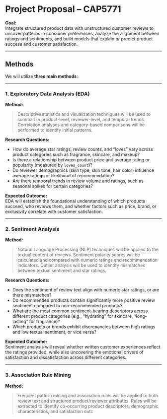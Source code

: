 # Project Proposal – CAP5771

**Goal:**  
Integrate structured product data with unstructured customer reviews to uncover patterns in consumer preferences, analyze the alignment between ratings and sentiments, and build models that explain or predict product success and customer satisfaction.

---

## Methods

We will utilize **three main methods**:  

---

### 1. Exploratory Data Analysis (EDA)

**Method:**  
> Descriptive statistics and visualization techniques will be used to summarize product-level, reviewer-level, and temporal trends. Correlation analyses and category-based comparisons will be performed to identify initial patterns.

**Research Questions:**  
- How do average star ratings, review counts, and “loves” vary across product categories such as fragrance, skincare, and makeup?  
- Is there a relationship between product price and average rating or popularity (measured by `loves_count`)?  
- Do reviewer demographics (skin type, skin tone, hair color) influence average ratings or likelihood of recommendation?  
- Are there temporal trends in review volume and ratings, such as seasonal spikes for certain categories?

**Expected Outcome:**  
EDA will establish the foundational understanding of which products succeed, who reviews them, and whether factors such as price, brand, or exclusivity correlate with customer satisfaction.

---

### 2. Sentiment Analysis

**Method:**  
> Natural Language Processing (NLP) techniques will be applied to the textual content of reviews. Sentiment polarity scores will be calculated and compared with numeric ratings and recommendation indicators. Outlier analysis will be used to identify mismatches between textual sentiment and star ratings.

**Research Questions:**  
- Does the sentiment of review text align with numeric star ratings, or are there mismatches?  
- Do recommended products contain significantly more positive review sentiment compared to non-recommended products?  
- What are the most common sentiment-bearing descriptors across different product categories (e.g., “hydrating” for skincare, “long-lasting” for fragrance)?  
- Which products or brands exhibit discrepancies between high ratings and low textual sentiment, or vice versa?

**Expected Outcome:**  
Sentiment analysis will reveal whether written customer experiences reflect the ratings provided, while also uncovering the emotional drivers of satisfaction and dissatisfaction across different categories.

---

### 3. Association Rule Mining

**Method:**  
> Frequent pattern mining and association rules will be applied to both review text and structured product/reviewer attributes. Rules will be extracted to identify co-occurring product descriptors, demographic characteristics, and satisfaction outc
